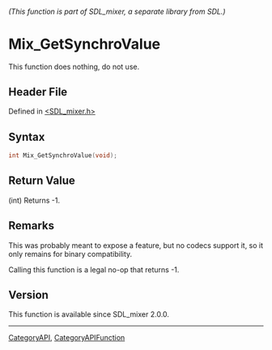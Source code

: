 ###### (This function is part of SDL_mixer, a separate library from SDL.)
# Mix_GetSynchroValue

This function does nothing, do not use.

## Header File

Defined in [<SDL_mixer.h>](https://github.com/libsdl-org/SDL_mixer/blob/SDL2/include/SDL_mixer.h)

## Syntax

```c
int Mix_GetSynchroValue(void);
```

## Return Value

(int) Returns -1.

## Remarks

This was probably meant to expose a feature, but no codecs support it, so
it only remains for binary compatibility.

Calling this function is a legal no-op that returns -1.

## Version

This function is available since SDL_mixer 2.0.0.

----
[CategoryAPI](CategoryAPI), [CategoryAPIFunction](CategoryAPIFunction)

